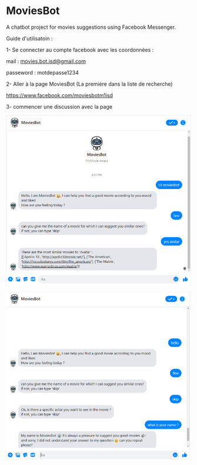 # MoviesBot
A chatbot project for movies suggestions using Facebook Messenger.

Guide d'utilisatoin : 

1- Se connecter au compte facebook avec les coordonnées : 

mail : movies.bot.isd@gmail.com

passeword : motdepasse1234

2- Aller à la page MoviesBot (La premiére dans la liste de recherche)

https://www.facebook.com/moviesbotm1isd

3- commencer une discussion avec la page


![Screenshot](screenshot.PNG)

![Screenshot](screenshot2.PNG)
